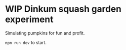# WIP Dinkum squash garden experiment

Simulating pumpkins for fun and profit.

`npm run dev` to start.
